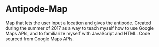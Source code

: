 # Antipode-Map
Map that lets the user input a location and gives the antipode. Created during the summer of 2017 as a way to teach myself how to use Google Maps APIs, and to familiarize myself with JavaScript and HTML. Code sourced from Google Maps APIs.

